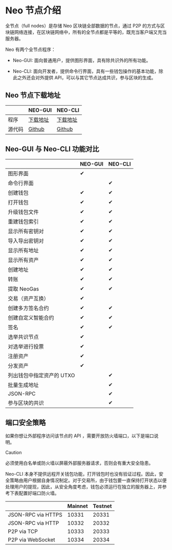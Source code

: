 # Neo 节点介绍                               

全节点（full nodes）是存储 Neo 区块链全部数据的节点，通过 P2P 的方式与区块链网络连接，在区块链网络中，所有的全节点都是平等的，既充当客户端又充当服务器。

Neo 有两个全节点程序：

- Neo-GUI: 面向普通用户，提供图形界面，具有除共识外的所有功能。


- Neo-CLI: 面向开发者，提供命令行界面，具有一些钱包操作的基本功能，除此之外还会对外提供 API，可以与其它节点达成共识，参与区块的生成。


## Neo 节点下载地址

|        | NEO-GUI                                                     | NEO-CLI                                                     |
| ------ | ----------------------------------------------------------- | ----------------------------------------------------------- |
| 程序   | [下载地址](https://github.com/neo-project/neo-gui/releases) | [下载地址](https://github.com/neo-project/neo-cli/releases) |
| 源代码 | [Github](https://github.com/neo-project/neo-gui)            | [Github](https://github.com/neo-project/neo-cli)            |

## Neo-GUI 与 Neo-CLI 功能对比

|                           | NEO-GUI | NEO-CLI |
| ------------------------- | ------- | ------- |
| 图形界面                  | ✔       |         |
| 命令行界面                |         | ✔       |
| 创建钱包                  | ✔       | ✔       |
| 打开钱包                  | ✔       | ✔       |
| 升级钱包文件              | ✔       | ✔       |
| 重建钱包索引              | ✔       | ✔       |
| 显示所有密钥对            | ✔       | ✔       |
| 导入导出密钥对            | ✔       | ✔       |
| 显示所有地址              | ✔       | ✔       |
| 显示所有资产              | ✔       | ✔       |
| 创建地址                  | ✔       | ✔       |
| 转账                      | ✔       | ✔       |
| 提取 NeoGas               | ✔       | ✔       |
| 交易（资产互换）          | ✔       |         |
| 创建多方签名合约          | ✔       | ✔       |
| 创建自定义智能合约        | ✔       | ✔       |
| 签名                      | ✔       | ✔       |
| 选举共识节点              | ✔       |         |
| 对选举进行投票            | ✔       |         |
| 注册资产                  | ✔       |         |
| 分发资产                  | ✔       |         |
| 列出钱包中指定资产的 UTXO |         | ✔       |
| 批量生成地址              |         | ✔       |
| JSON-RPC                  |         | ✔       |
| 参与区块的共识            |         | ✔       |

## 端口安全策略

如果你想让外部程序访问该节点的 API ，需要开放防火墙端口，以下是端口说明。

> [!CAUTION]
>
> 必须使用白名单或防火墙以屏蔽外部服务器请求，否则会有重大安全隐患。

Neo-CLI 本身不提供远程开关钱包功能，打开钱包时也没有验证过程。因此，安全策略由用户根据自身情况制定。对于交易所，由于钱包要一直保持打开状态以便处理用户的提现，因此，从安全角度考虑，钱包必须运行在独立的服务器上，并参考下表配置好端口防火墙。 

|                    | Mainnet | Testnet |
| ------------------ | ------- | ------- |
| JSON-RPC via HTTPS | 10331   | 20331   |
| JSON-RPC via HTTP  | 10332   | 20332   |
| P2P via TCP        | 10333   | 20333   |
| P2P via WebSocket  | 10334   | 20334   |



